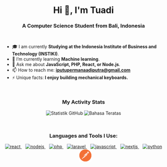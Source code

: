 <h1 align="center">Hi 👋, I'm Tuadi</h1>
<h3 align="center">A Computer Science Student from Bali, Indonesia</h3>

<br>

- 🎓 I am currently **Studying at the Indonesia Institute of Business and Technology (INSTIKI)**.
- 🌱 I’m currently learning **Machine learning**.
- 💬 Ask me about **JavaScript, PHP, React, or Node.js**.
- 📫 How to reach me: **iputupermanaadiputra@gmail.com**
- ⚡ Unique facts: **I enjoy building mechanical keyboards.**

<br>

<h3 align="center">My Activity Stats</h3>
<p align="center">
  <img src="https://github-readme-stats.vercel.app/api?username=TanganIkan&show_icons=true&theme=tokyonight" alt="Statistik GitHub" />
  <img src="https://github-readme-stats.vercel.app/api/top-langs/?username=TanganIkan&layout=compact&theme=tokyonight" alt="Bahasa Teratas" />
</p>

<br>
 <h3 align="center">Languages and Tools I Use:</h3>
 <p align="center">
   <a href="https://reactjs.org/" target="_blank" rel="noreferrer">
     <img src="https://cdn.jsdelivr.net/gh/devicons/devicon/icons/react/react-original-wordmark.svg" alt="react" width="40" height="40"/>
   </a>&nbsp;&nbsp;
   <a href="https://nodejs.org" target="_blank" rel="noreferrer">
     <img src="https://cdn.jsdelivr.net/gh/devicons/devicon/icons/nodejs/nodejs-original-wordmark.svg" alt="nodejs" width="40" height="40"/>
   </a>&nbsp;&nbsp;
   <a href="https://www.php.net" target="_blank" rel="noreferrer">
     <img src="https://cdn.jsdelivr.net/gh/devicons/devicon/icons/php/php-original.svg" alt="php" width="40" height="40"/>
   </a>&nbsp;&nbsp;
   <a href="https://laravel.com/" target="_blank" rel="noreferrer">
     <img src="https://cdn.jsdelivr.net/gh/devicons/devicon/icons/laravel/laravel-plain-wordmark.svg" alt="laravel" width="40" height="40"/>
   </a>&nbsp;&nbsp;
   <a href="https://developer.mozilla.org/en-US/docs/Web/JavaScript" target="_blank" rel="noreferrer">
     <img src="https://cdn.jsdelivr.net/gh/devicons/devicon/icons/javascript/javascript-original.svg" alt="javascript" width="40" height="40"/>
   </a>&nbsp;&nbsp;
   <a href="https://nextjs.org/" target="_blank" rel="noreferrer">
     <img src="https://cdn.jsdelivr.net/gh/devicons/devicon/icons/nextjs/nextjs-original-wordmark.svg" alt="nextjs" width="40" height="40"/>
   </a>&nbsp;&nbsp;
   <a href="https://www.python.org" target="_blank" rel="noreferrer">
     <img src="https://cdn.jsdelivr.net/gh/devicons/devicon/icons/python/python-original.svg" alt="python" width="40" height="40"/>
   </a>&nbsp;&nbsp;
   <a href="https://www.postman.com" target="_blank" rel="noreferrer">
     <img src="https://raw.githubusercontent.com/devicons/devicon/master/icons/postman/postman-original.svg" alt="postman" width="40" height="40"/>
   </a>
 </p>
